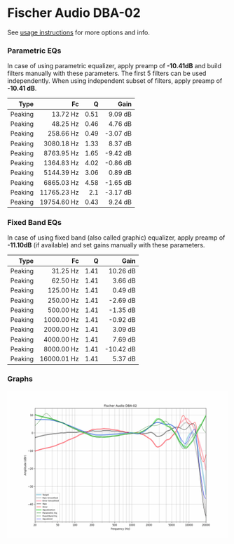 # Fischer Audio DBA-02
See [usage instructions](https://github.com/jaakkopasanen/AutoEq#usage) for more options and info.

### Parametric EQs
In case of using parametric equalizer, apply preamp of **-10.41dB** and build filters manually
with these parameters. The first 5 filters can be used independently.
When using independent subset of filters, apply preamp of **-10.41 dB**.

| Type    | Fc          |    Q | Gain     |
|--------:|------------:|-----:|---------:|
| Peaking | 13.72 Hz    | 0.51 | 9.09 dB  |
| Peaking | 48.25 Hz    | 0.46 | 4.76 dB  |
| Peaking | 258.66 Hz   | 0.49 | -3.07 dB |
| Peaking | 3080.18 Hz  | 1.33 | 8.37 dB  |
| Peaking | 8763.95 Hz  | 1.65 | -9.42 dB |
| Peaking | 1364.83 Hz  | 4.02 | -0.86 dB |
| Peaking | 5144.39 Hz  | 3.06 | 0.89 dB  |
| Peaking | 6865.03 Hz  | 4.58 | -1.65 dB |
| Peaking | 11765.23 Hz | 2.1  | -3.17 dB |
| Peaking | 19754.60 Hz | 0.43 | 9.24 dB  |

### Fixed Band EQs
In case of using fixed band (also called graphic) equalizer, apply preamp of **-11.10dB**
(if available) and set gains manually with these parameters.

| Type    | Fc          |    Q | Gain      |
|--------:|------------:|-----:|----------:|
| Peaking | 31.25 Hz    | 1.41 | 10.26 dB  |
| Peaking | 62.50 Hz    | 1.41 | 3.66 dB   |
| Peaking | 125.00 Hz   | 1.41 | 0.49 dB   |
| Peaking | 250.00 Hz   | 1.41 | -2.69 dB  |
| Peaking | 500.00 Hz   | 1.41 | -1.35 dB  |
| Peaking | 1000.00 Hz  | 1.41 | -0.92 dB  |
| Peaking | 2000.00 Hz  | 1.41 | 3.09 dB   |
| Peaking | 4000.00 Hz  | 1.41 | 7.69 dB   |
| Peaking | 8000.00 Hz  | 1.41 | -10.42 dB |
| Peaking | 16000.01 Hz | 1.41 | 5.37 dB   |

### Graphs
![](./Fischer%20Audio%20DBA-02.png)
